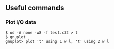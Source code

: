 ## Useful commands

### Plot I/Q data

```
$ od -A none -w8 -f test.c32 > t
$ gnuplot
gnuplot> plot 't' using 1 w l, 't' using 2 w l
```
